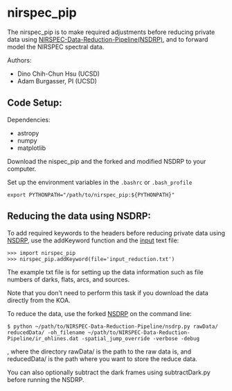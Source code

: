 # nirspec_pip
The nirspec_pip is to make required adjustments before reducing private data using [NIRSPEC-Data-Reduction-Pipeline(NSDRP)](https://github.com/Keck-DataReductionPipelines/NIRSPEC-Data-Reduction-Pipeline), and to forward model the NIRSPEC spectral data.

Authors:
* Dino Chih-Chun Hsu (UCSD)
* Adam Burgasser, PI (UCSD)

## Code Setup:
Dependencies:
* astropy
* numpy
* matplotlib
<!---* scipy---> 
<!---* pandas---> 

Download the nispec_pip and the forked and modified NSDRP to your computer.

Set up the environment variables in the `.bashrc` or `.bash_profile`

```
export PYTHONPATH="/path/to/nirspec_pip:${PYTHONPATH}"
```

<!---*## Downloading the data from the Keck Observatory Archive (KOA)---> 

## Reducing the data using NSDRP:
To add required keywords to the headers before reducing private data using [NSDRP](https://github.com/Keck-DataReductionPipelines/NIRSPEC-Data-Reduction-Pipeline), use the addKeyword function and the [input](https://github.com/chihchunhsu/nirspec_pip/blob/master/input_reduction.txt) text file:
```
>>> import nirspec_pip
>>> nirspec_pip.addKeyword(file='input_reduction.txt')
```
The example txt file is for setting up the data information such as file numbers of darks, flats, arcs, and sources. 

Note that you don't need to perform this task if you download the data directly from the KOA.

To reduce the data, use the forked [NSDRP](https://github.com/chihchunhsu/NIRSPEC-Data-Reduction-Pipeline) on the command line:

```
$ python ~/path/to/NIRSPEC-Data-Reduction-Pipeline/nsdrp.py rawData/ reducedData/ -oh_filename ~/path/to/NIRSPEC-Data-Reduction-Pipeline/ir_ohlines.dat -spatial_jump_override -verbose -debug
```

, where the directory rawData/ is the path to the raw data is, and reducedData/ is the path where you want to store the reduce data.

You can also optionally subtract the dark frames using subtractDark.py before running the NSDRP.

<!---*## Forward Modeling the Spectra:---> 
